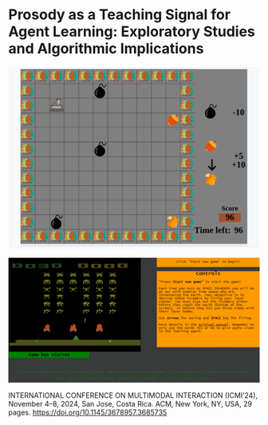 # Prosody as a Teaching Signal for Agent Learning: Exploratory Studies and Algorithmic Implications

![Wizard of Oz RoboTaxi Experiment](wizard_of_oz/static/wizard_of_oz.png)

![Atari on Javascript with Audio Recording](javatari/static/atari.png)

INTERNATIONAL CONFERENCE ON MULTIMODAL INTERACTION (ICMI’24), November 4–8, 2024, San Jose, Costa Rica. ACM, New York, NY, USA, 29 pages. https://doi.org/10.1145/3678957.3685735
